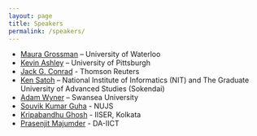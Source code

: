 ```yaml
---
layout: page
title: Speakers
permalink: /speakers/
---
```


- [Maura Grossman](https://grossman.uwaterloo.ca/)  – University of Waterloo 
- [Kevin Ashley](https://www.law.pitt.edu/people/kevin-ashley) – University of Pittsburgh
- [Jack G. Conrad](https://www.conradweb.org/~jackg/) - Thomson Reuters
- [Ken Satoh](https://research.nii.ac.jp/~ksatoh/) – National Institute of Informatics (NIT) and  The Graduate University of Advanced Studies (Sokendai)
- [Adam Wyner](https://www.swansea.ac.uk/staff/a.z.wyner/) – Swansea University
- [Souvik Kumar Guha](https://www.nujs.edu/faculty/dr-shouvik-kumar-guha/) -  NUJS
- [Kripabandhu Ghosh](https://www.iiserkol.ac.in/web/en/people/faculty/cds/kripaghosh/) - IISER, Kolkata
- [Prasenjit Majumder](https://www.daiict.ac.in/faculty-details/267) - DA-IICT

